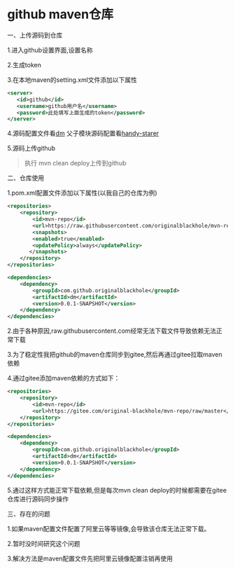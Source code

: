 # github maven仓库

一、上传源码到仓库

1.进入github设置界面,设置名称

2.生成token

3.在本地maven的setting.xml文件添加以下属性

```xml
<server>
   <id>github</id>
   <username>github用户名</username>
   <password>此处填写上面生成的token</password>
</server>
```
4.源码配置文件看[dm](https://github.com/originalblackhole/dm/blob/master/pom.xml "dm")  父子模块源码配置看[handy-starer](https://github.com/originalblackhole/handy-starter/blob/main/pom.xml "handy-starer")

5.源码上传github

> 执行 mvn clean deploy上传到github

二、仓库使用

1.pom.xml配置文件添加以下属性(以我自己的仓库为例)

```xml
<repositories>
	<repository>
		<id>mvn-repo</id>
		<url>https://raw.githubusercontent.com/originalblackhole/mvn-repo/master</url>
		<snapshots>
		<enabled>true</enabled>
		<updatePolicy>always</updatePolicy>
	   </snapshots>
	</repository>
</repositories>

<dependencies>
	<dependency>
		<groupId>com.github.originalblackhole</groupId>
		<artifactId>dm</artifactId>
		<version>0.0.1-SNAPSHOT</version>
	</dependency>
</dependencies>
```
2.由于各种原因,raw.githubusercontent.com经常无法下载文件导致依赖无法正常下载

3.为了稳定性我把github的maven仓库同步到gitee,然后再通过gitee拉取maven依赖

4.通过gitee添加maven依赖的方式如下：

```xml
<repositories>
	<repository>
		<id>mvn-repo</id>
		<url>https://gitee.com/original-blackhole/mvn-repo/raw/master</url>
	</repository>
</repositories>

<dependencies>
	<dependency>
		<groupId>com.github.originalblackhole</groupId>
		<artifactId>dm</artifactId>
		<version>0.0.1-SNAPSHOT</version>
	</dependency>
</dependencies>
```
5.通过这样方式能正常下载依赖,但是每次mvn clean deploy的时候都需要在gitee仓库进行源码同步操作

三、存在的问题

1.如果maven配置文件配置了阿里云等等镜像,会导致该仓库无法正常下载。

2.暂时没时间研究这个问题

3.解决方法是maven配置文件先把阿里云镜像配置注销再使用
